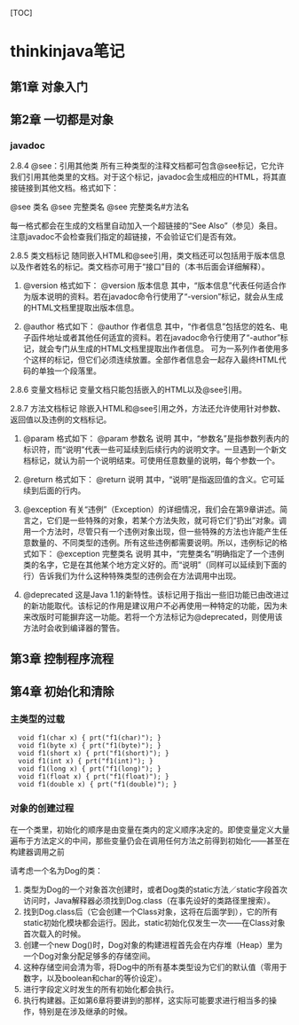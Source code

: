 [TOC]

# thinkinjava笔记

## 第1章 对象入门
## 第2章 一切都是对象

### javadoc
2.8.4 @see：引用其他类
所有三种类型的注释文档都可包含@see标记，它允许我们引用其他类里的文档。对于这个标记，javadoc会生成相应的HTML，将其直接链接到其他文档。格式如下：

@see 类名
@see 完整类名
@see 完整类名#方法名

每一格式都会在生成的文档里自动加入一个超链接的“See Also”（参见）条目。注意javadoc不会检查我们指定的超链接，不会验证它们是否有效。

2.8.5 类文档标记
随同嵌入HTML和@see引用，类文档还可以包括用于版本信息以及作者姓名的标记。类文档亦可用于“接口”目的（本书后面会详细解释）。

1. @version
格式如下：
@version 版本信息
其中，“版本信息”代表任何适合作为版本说明的资料。若在javadoc命令行使用了“-version”标记，就会从生成的HTML文档里提取出版本信息。

2. @author
格式如下：
@author 作者信息
其中，“作者信息”包括您的姓名、电子函件地址或者其他任何适宜的资料。若在javadoc命令行使用了“-author”标记，就会专门从生成的HTML文档里提取出作者信息。
可为一系列作者使用多个这样的标记，但它们必须连续放置。全部作者信息会一起存入最终HTML代码的单独一个段落里。

2.8.6 变量文档标记
变量文档只能包括嵌入的HTML以及@see引用。

2.8.7 方法文档标记
除嵌入HTML和@see引用之外，方法还允许使用针对参数、返回值以及违例的文档标记。

1. @param
格式如下：
@param 参数名 说明
其中，“参数名”是指参数列表内的标识符，而“说明”代表一些可延续到后续行内的说明文字。一旦遇到一个新文档标记，就认为前一个说明结束。可使用任意数量的说明，每个参数一个。

2. @return
格式如下：
@return 说明
其中，“说明”是指返回值的含义。它可延续到后面的行内。

3. @exception
有关“违例”（Exception）的详细情况，我们会在第9章讲述。简言之，它们是一些特殊的对象，若某个方法失败，就可将它们“扔出”对象。调用一个方法时，尽管只有一个违例对象出现，但一些特殊的方法也许能产生任意数量的、不同类型的违例。所有这些违例都需要说明。所以，违例标记的格式如下：
@exception 完整类名 说明
其中，“完整类名”明确指定了一个违例类的名字，它是在其他某个地方定义好的。而“说明”（同样可以延续到下面的行）告诉我们为什么这种特殊类型的违例会在方法调用中出现。

4. @deprecated
这是Java 1.1的新特性。该标记用于指出一些旧功能已由改进过的新功能取代。该标记的作用是建议用户不必再使用一种特定的功能，因为未来改版时可能摒弃这一功能。若将一个方法标记为@deprecated，则使用该方法时会收到编译器的警告。

## 第3章 控制程序流程
## 第4章 初始化和清除
### 主类型的过载
 
	  void f1(char x) { prt("f1(char)"); }
	  void f1(byte x) { prt("f1(byte)"); }
	  void f1(short x) { prt("f1(short)"); }
	  void f1(int x) { prt("f1(int)"); }
	  void f1(long x) { prt("f1(long)"); }
	  void f1(float x) { prt("f1(float)"); }
	  void f1(double x) { prt("f1(double)"); }

### 对象的创建过程

在一个类里，初始化的顺序是由变量在类内的定义顺序决定的。即使变量定义大量遍布于方法定义的中间，那些变量仍会在调用任何方法之前得到初始化——甚至在构建器调用之前

请考虑一个名为Dog的类：

1. 类型为Dog的一个对象首次创建时，或者Dog类的static方法／static字段首次访问时，Java解释器必须找到Dog.class（在事先设好的类路径里搜索）。
2. 找到Dog.class后（它会创建一个Class对象，这将在后面学到），它的所有static初始化模块都会运行。因此，static初始化仅发生一次——在Class对象首次载入的时候。
3. 创建一个new Dog()时，Dog对象的构建进程首先会在内存堆（Heap）里为一个Dog对象分配足够多的存储空间。
4. 这种存储空间会清为零，将Dog中的所有基本类型设为它们的默认值（零用于数字，以及boolean和char的等价设定）。
5. 进行字段定义时发生的所有初始化都会执行。
6. 执行构建器。正如第6章将要讲到的那样，这实际可能要求进行相当多的操作，特别是在涉及继承的时候。
